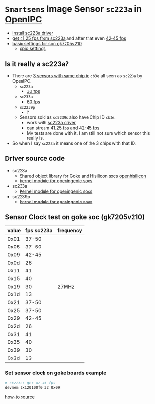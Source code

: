 # `Smartsens` Image Sensor `sc223a` in [OpenIPC](https://github.com/OpenIPC)

- [install sc223a driver](https://github.com/OpenIPC/wiki/blob/master/en/firmware-sensor-install-sc223a.md)
- [get 41.25 fps from sc223a](https://github.com/OpenIPC/firmware/issues/1324) and after that even [42-45 fps](#set-sensor-clock-on-goke-boards-example)
- [basic settings for soc gk7205v210](https://github.com/RoboSchmied/Documentation/blob/main/OpenIPC-devices.md)
  - [gpio settings](https://github.com/OpenIPC/wiki/blob/main/en/gpio-settings.md#xiongmai-xm-boards)

## Is it really a sc223a?
- There are [3 sensors with same chip id](https://github.com/OpenIPC/ipctool/issues/112) `cb3e` all seen as `sc223a` by OpenIPC.
  - `sc223a`
    - [30 fps](https://smartsens.oss-cn-beijing.aliyuncs.com/web/products/SC223A_V3.0.pdf)
  - `sc233a`
    - [60 fps](https://smartsens.oss-cn-beijing.aliyuncs.com/web/products/SC233A_V3.0.pdf)
  - `sc2239p`
    - ?
  - Sensors sold as `sc5239s` also have Chip ID `cb3e`.
    - work with [sc223a driver](https://github.com/OpenIPC/wiki/blob/master/en/firmware-sensor-install-sc223a.md)
    - can stream [41.25 fps](https://github.com/OpenIPC/firmware/issues/1324) and [42-45 fps](#set-sensor-clock-on-goke-boards-example)
    - My tests are done with it. I am still not sure which sensor this really is.
- So when I say `sc223a` it means one of the 3 chips with that ID.

## Driver source code
- sc223a
  - Shared object library for Goke and Hisilicon socs [openhisilicon](https://github.com/OpenIPC/openhisilicon/tree/master/libraries/sensor/hi3516ev200/smart_sc223a/)
  - [Kernel module for openingenic socs](https://github.com/OpenIPC/openingenic/tree/master/kernel/sensors/t31/sc223a)
- sc233a
  - [Kernel module for openingenic socs](https://github.com/OpenIPC/openingenic/tree/master/kernel/sensors/t41/sc233a)
- sc2239p
  - [Kernel module for openingenic socs](https://github.com/OpenIPC/openingenic/tree/master/kernel/sensors/t31/sc2239p)

## Sensor Clock test on goke soc (gk7205v210)

|value|fps sc223a| frequency |
|---|---|---|
|0x01 | 37-50 | |
|0x05 | 37-50 | |
|0x09 | 42-45 | | 
|0x0d | 26 | |
|0x11 | 41 | |
|0x15 | 40 | |
|0x19 | 30 | [27MHz](https://github.com/OpenIPC/firmware/pull/117/files) |
|0x1d | 13 | |
|0x21 | 37-50 | |
|0x25 | 37-50 | |
|0x29 | 42-45 | |
|0x2d | 26 | |
|0x31| 41 | |
|0x35| 40 | |
|0x39| 30 | |
|0x3d | 13 | |

### Set sensor clock on goke boards example
```bash
# sc223a: get 42-45 fps 
devmem 0x120100f0 32 0x09
```
[how-to source](https://github.com/OpenIPC/wiki/blob/master/en/install-goke.md#a-trick-for-gk7205v300imx335-users) 

